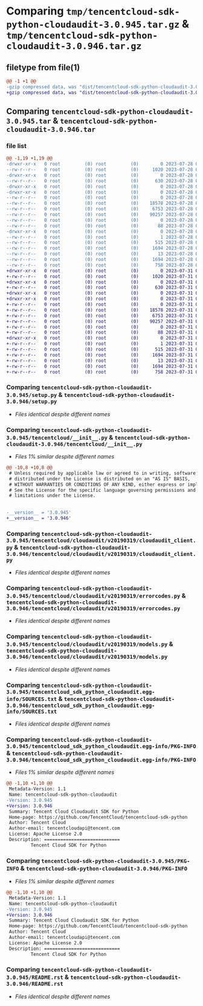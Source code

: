 # Comparing `tmp/tencentcloud-sdk-python-cloudaudit-3.0.945.tar.gz` & `tmp/tencentcloud-sdk-python-cloudaudit-3.0.946.tar.gz`

## filetype from file(1)

```diff
@@ -1 +1 @@
-gzip compressed data, was "dist/tencentcloud-sdk-python-cloudaudit-3.0.945.tar", last modified: Fri Jul 28 00:24:34 2023, max compression
+gzip compressed data, was "dist/tencentcloud-sdk-python-cloudaudit-3.0.946.tar", last modified: Mon Jul 31 00:22:48 2023, max compression
```

## Comparing `tencentcloud-sdk-python-cloudaudit-3.0.945.tar` & `tencentcloud-sdk-python-cloudaudit-3.0.946.tar`

### file list

```diff
@@ -1,19 +1,19 @@
-drwxr-xr-x   0 root         (0) root         (0)        0 2023-07-28 00:24:34.000000 tencentcloud-sdk-python-cloudaudit-3.0.945/
--rw-r--r--   0 root         (0) root         (0)     1020 2023-07-28 00:24:34.000000 tencentcloud-sdk-python-cloudaudit-3.0.945/setup.py
-drwxr-xr-x   0 root         (0) root         (0)        0 2023-07-28 00:24:34.000000 tencentcloud-sdk-python-cloudaudit-3.0.945/tencentcloud/
--rw-r--r--   0 root         (0) root         (0)      630 2023-07-28 00:24:34.000000 tencentcloud-sdk-python-cloudaudit-3.0.945/tencentcloud/__init__.py
-drwxr-xr-x   0 root         (0) root         (0)        0 2023-07-28 00:24:34.000000 tencentcloud-sdk-python-cloudaudit-3.0.945/tencentcloud/cloudaudit/
-drwxr-xr-x   0 root         (0) root         (0)        0 2023-07-28 00:24:34.000000 tencentcloud-sdk-python-cloudaudit-3.0.945/tencentcloud/cloudaudit/v20190319/
--rw-r--r--   0 root         (0) root         (0)        0 2023-07-28 00:24:34.000000 tencentcloud-sdk-python-cloudaudit-3.0.945/tencentcloud/cloudaudit/v20190319/__init__.py
--rw-r--r--   0 root         (0) root         (0)    18578 2023-07-28 00:24:34.000000 tencentcloud-sdk-python-cloudaudit-3.0.945/tencentcloud/cloudaudit/v20190319/cloudaudit_client.py
--rw-r--r--   0 root         (0) root         (0)     6753 2023-07-28 00:24:34.000000 tencentcloud-sdk-python-cloudaudit-3.0.945/tencentcloud/cloudaudit/v20190319/errorcodes.py
--rw-r--r--   0 root         (0) root         (0)    90257 2023-07-28 00:24:34.000000 tencentcloud-sdk-python-cloudaudit-3.0.945/tencentcloud/cloudaudit/v20190319/models.py
--rw-r--r--   0 root         (0) root         (0)        0 2023-07-28 00:24:34.000000 tencentcloud-sdk-python-cloudaudit-3.0.945/tencentcloud/cloudaudit/__init__.py
--rw-r--r--   0 root         (0) root         (0)       88 2023-07-28 00:24:34.000000 tencentcloud-sdk-python-cloudaudit-3.0.945/setup.cfg
-drwxr-xr-x   0 root         (0) root         (0)        0 2023-07-28 00:24:34.000000 tencentcloud-sdk-python-cloudaudit-3.0.945/tencentcloud_sdk_python_cloudaudit.egg-info/
--rw-r--r--   0 root         (0) root         (0)        1 2023-07-28 00:24:34.000000 tencentcloud-sdk-python-cloudaudit-3.0.945/tencentcloud_sdk_python_cloudaudit.egg-info/dependency_links.txt
--rw-r--r--   0 root         (0) root         (0)      515 2023-07-28 00:24:34.000000 tencentcloud-sdk-python-cloudaudit-3.0.945/tencentcloud_sdk_python_cloudaudit.egg-info/SOURCES.txt
--rw-r--r--   0 root         (0) root         (0)     1694 2023-07-28 00:24:34.000000 tencentcloud-sdk-python-cloudaudit-3.0.945/tencentcloud_sdk_python_cloudaudit.egg-info/PKG-INFO
--rw-r--r--   0 root         (0) root         (0)       13 2023-07-28 00:24:34.000000 tencentcloud-sdk-python-cloudaudit-3.0.945/tencentcloud_sdk_python_cloudaudit.egg-info/top_level.txt
--rw-r--r--   0 root         (0) root         (0)     1694 2023-07-28 00:24:34.000000 tencentcloud-sdk-python-cloudaudit-3.0.945/PKG-INFO
--rw-r--r--   0 root         (0) root         (0)      758 2023-07-28 00:24:34.000000 tencentcloud-sdk-python-cloudaudit-3.0.945/README.rst
+drwxr-xr-x   0 root         (0) root         (0)        0 2023-07-31 00:22:48.000000 tencentcloud-sdk-python-cloudaudit-3.0.946/
+-rw-r--r--   0 root         (0) root         (0)     1020 2023-07-31 00:22:47.000000 tencentcloud-sdk-python-cloudaudit-3.0.946/setup.py
+drwxr-xr-x   0 root         (0) root         (0)        0 2023-07-31 00:22:48.000000 tencentcloud-sdk-python-cloudaudit-3.0.946/tencentcloud/
+-rw-r--r--   0 root         (0) root         (0)      630 2023-07-31 00:22:47.000000 tencentcloud-sdk-python-cloudaudit-3.0.946/tencentcloud/__init__.py
+drwxr-xr-x   0 root         (0) root         (0)        0 2023-07-31 00:22:48.000000 tencentcloud-sdk-python-cloudaudit-3.0.946/tencentcloud/cloudaudit/
+drwxr-xr-x   0 root         (0) root         (0)        0 2023-07-31 00:22:48.000000 tencentcloud-sdk-python-cloudaudit-3.0.946/tencentcloud/cloudaudit/v20190319/
+-rw-r--r--   0 root         (0) root         (0)        0 2023-07-31 00:22:47.000000 tencentcloud-sdk-python-cloudaudit-3.0.946/tencentcloud/cloudaudit/v20190319/__init__.py
+-rw-r--r--   0 root         (0) root         (0)    18578 2023-07-31 00:22:47.000000 tencentcloud-sdk-python-cloudaudit-3.0.946/tencentcloud/cloudaudit/v20190319/cloudaudit_client.py
+-rw-r--r--   0 root         (0) root         (0)     6753 2023-07-31 00:22:47.000000 tencentcloud-sdk-python-cloudaudit-3.0.946/tencentcloud/cloudaudit/v20190319/errorcodes.py
+-rw-r--r--   0 root         (0) root         (0)    90257 2023-07-31 00:22:47.000000 tencentcloud-sdk-python-cloudaudit-3.0.946/tencentcloud/cloudaudit/v20190319/models.py
+-rw-r--r--   0 root         (0) root         (0)        0 2023-07-31 00:22:47.000000 tencentcloud-sdk-python-cloudaudit-3.0.946/tencentcloud/cloudaudit/__init__.py
+-rw-r--r--   0 root         (0) root         (0)       88 2023-07-31 00:22:48.000000 tencentcloud-sdk-python-cloudaudit-3.0.946/setup.cfg
+drwxr-xr-x   0 root         (0) root         (0)        0 2023-07-31 00:22:48.000000 tencentcloud-sdk-python-cloudaudit-3.0.946/tencentcloud_sdk_python_cloudaudit.egg-info/
+-rw-r--r--   0 root         (0) root         (0)        1 2023-07-31 00:22:48.000000 tencentcloud-sdk-python-cloudaudit-3.0.946/tencentcloud_sdk_python_cloudaudit.egg-info/dependency_links.txt
+-rw-r--r--   0 root         (0) root         (0)      515 2023-07-31 00:22:48.000000 tencentcloud-sdk-python-cloudaudit-3.0.946/tencentcloud_sdk_python_cloudaudit.egg-info/SOURCES.txt
+-rw-r--r--   0 root         (0) root         (0)     1694 2023-07-31 00:22:48.000000 tencentcloud-sdk-python-cloudaudit-3.0.946/tencentcloud_sdk_python_cloudaudit.egg-info/PKG-INFO
+-rw-r--r--   0 root         (0) root         (0)       13 2023-07-31 00:22:48.000000 tencentcloud-sdk-python-cloudaudit-3.0.946/tencentcloud_sdk_python_cloudaudit.egg-info/top_level.txt
+-rw-r--r--   0 root         (0) root         (0)     1694 2023-07-31 00:22:48.000000 tencentcloud-sdk-python-cloudaudit-3.0.946/PKG-INFO
+-rw-r--r--   0 root         (0) root         (0)      758 2023-07-31 00:22:47.000000 tencentcloud-sdk-python-cloudaudit-3.0.946/README.rst
```

### Comparing `tencentcloud-sdk-python-cloudaudit-3.0.945/setup.py` & `tencentcloud-sdk-python-cloudaudit-3.0.946/setup.py`

 * *Files identical despite different names*

### Comparing `tencentcloud-sdk-python-cloudaudit-3.0.945/tencentcloud/__init__.py` & `tencentcloud-sdk-python-cloudaudit-3.0.946/tencentcloud/__init__.py`

 * *Files 1% similar despite different names*

```diff
@@ -10,8 +10,8 @@
 # Unless required by applicable law or agreed to in writing, software
 # distributed under the License is distributed on an "AS IS" BASIS,
 # WITHOUT WARRANTIES OR CONDITIONS OF ANY KIND, either express or implied.
 # See the License for the specific language governing permissions and
 # limitations under the License.
 
 
-__version__ = '3.0.945'
+__version__ = '3.0.946'
```

### Comparing `tencentcloud-sdk-python-cloudaudit-3.0.945/tencentcloud/cloudaudit/v20190319/cloudaudit_client.py` & `tencentcloud-sdk-python-cloudaudit-3.0.946/tencentcloud/cloudaudit/v20190319/cloudaudit_client.py`

 * *Files identical despite different names*

### Comparing `tencentcloud-sdk-python-cloudaudit-3.0.945/tencentcloud/cloudaudit/v20190319/errorcodes.py` & `tencentcloud-sdk-python-cloudaudit-3.0.946/tencentcloud/cloudaudit/v20190319/errorcodes.py`

 * *Files identical despite different names*

### Comparing `tencentcloud-sdk-python-cloudaudit-3.0.945/tencentcloud/cloudaudit/v20190319/models.py` & `tencentcloud-sdk-python-cloudaudit-3.0.946/tencentcloud/cloudaudit/v20190319/models.py`

 * *Files identical despite different names*

### Comparing `tencentcloud-sdk-python-cloudaudit-3.0.945/tencentcloud_sdk_python_cloudaudit.egg-info/SOURCES.txt` & `tencentcloud-sdk-python-cloudaudit-3.0.946/tencentcloud_sdk_python_cloudaudit.egg-info/SOURCES.txt`

 * *Files identical despite different names*

### Comparing `tencentcloud-sdk-python-cloudaudit-3.0.945/tencentcloud_sdk_python_cloudaudit.egg-info/PKG-INFO` & `tencentcloud-sdk-python-cloudaudit-3.0.946/tencentcloud_sdk_python_cloudaudit.egg-info/PKG-INFO`

 * *Files 1% similar despite different names*

```diff
@@ -1,10 +1,10 @@
 Metadata-Version: 1.1
 Name: tencentcloud-sdk-python-cloudaudit
-Version: 3.0.945
+Version: 3.0.946
 Summary: Tencent Cloud Cloudaudit SDK for Python
 Home-page: https://github.com/TencentCloud/tencentcloud-sdk-python
 Author: Tencent Cloud
 Author-email: tencentcloudapi@tencent.com
 License: Apache License 2.0
 Description: ============================
         Tencent Cloud SDK for Python
```

### Comparing `tencentcloud-sdk-python-cloudaudit-3.0.945/PKG-INFO` & `tencentcloud-sdk-python-cloudaudit-3.0.946/PKG-INFO`

 * *Files 1% similar despite different names*

```diff
@@ -1,10 +1,10 @@
 Metadata-Version: 1.1
 Name: tencentcloud-sdk-python-cloudaudit
-Version: 3.0.945
+Version: 3.0.946
 Summary: Tencent Cloud Cloudaudit SDK for Python
 Home-page: https://github.com/TencentCloud/tencentcloud-sdk-python
 Author: Tencent Cloud
 Author-email: tencentcloudapi@tencent.com
 License: Apache License 2.0
 Description: ============================
         Tencent Cloud SDK for Python
```

### Comparing `tencentcloud-sdk-python-cloudaudit-3.0.945/README.rst` & `tencentcloud-sdk-python-cloudaudit-3.0.946/README.rst`

 * *Files identical despite different names*

